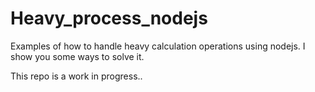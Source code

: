 # Heavy_process_nodejs
 Examples of how to handle heavy calculation operations using nodejs. I show you some ways to solve it.
 
 This repo is a work in progress..
